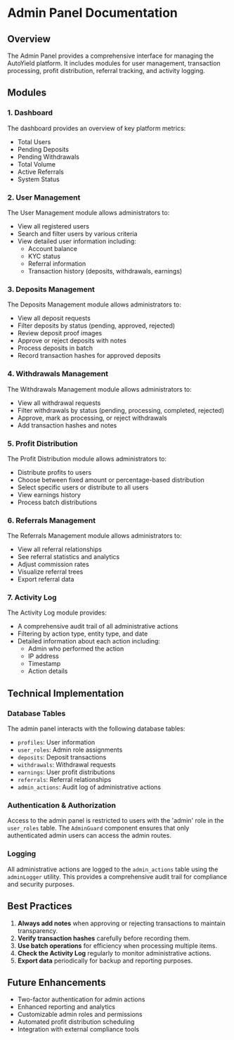 # Admin Panel Documentation

## Overview

The Admin Panel provides a comprehensive interface for managing the AutoYield platform. It includes modules for user management, transaction processing, profit distribution, referral tracking, and activity logging.

## Modules

### 1. Dashboard

The dashboard provides an overview of key platform metrics:
- Total Users
- Pending Deposits
- Pending Withdrawals
- Total Volume
- Active Referrals
- System Status

### 2. User Management

The User Management module allows administrators to:
- View all registered users
- Search and filter users by various criteria
- View detailed user information including:
  - Account balance
  - KYC status
  - Referral information
  - Transaction history (deposits, withdrawals, earnings)

### 3. Deposits Management

The Deposits Management module allows administrators to:
- View all deposit requests
- Filter deposits by status (pending, approved, rejected)
- Review deposit proof images
- Approve or reject deposits with notes
- Process deposits in batch
- Record transaction hashes for approved deposits

### 4. Withdrawals Management

The Withdrawals Management module allows administrators to:
- View all withdrawal requests
- Filter withdrawals by status (pending, processing, completed, rejected)
- Approve, mark as processing, or reject withdrawals
- Add transaction hashes and notes

### 5. Profit Distribution

The Profit Distribution module allows administrators to:
- Distribute profits to users
- Choose between fixed amount or percentage-based distribution
- Select specific users or distribute to all users
- View earnings history
- Process batch distributions

### 6. Referrals Management

The Referrals Management module allows administrators to:
- View all referral relationships
- See referral statistics and analytics
- Adjust commission rates
- Visualize referral trees
- Export referral data

### 7. Activity Log

The Activity Log module provides:
- A comprehensive audit trail of all administrative actions
- Filtering by action type, entity type, and date
- Detailed information about each action including:
  - Admin who performed the action
  - IP address
  - Timestamp
  - Action details

## Technical Implementation

### Database Tables

The admin panel interacts with the following database tables:
- `profiles`: User information
- `user_roles`: Admin role assignments
- `deposits`: Deposit transactions
- `withdrawals`: Withdrawal requests
- `earnings`: User profit distributions
- `referrals`: Referral relationships
- `admin_actions`: Audit log of administrative actions

### Authentication & Authorization

Access to the admin panel is restricted to users with the 'admin' role in the `user_roles` table. The `AdminGuard` component ensures that only authenticated admin users can access the admin routes.

### Logging

All administrative actions are logged to the `admin_actions` table using the `adminLogger` utility. This provides a comprehensive audit trail for compliance and security purposes.

## Best Practices

1. **Always add notes** when approving or rejecting transactions to maintain transparency.
2. **Verify transaction hashes** carefully before recording them.
3. **Use batch operations** for efficiency when processing multiple items.
4. **Check the Activity Log** regularly to monitor administrative actions.
5. **Export data** periodically for backup and reporting purposes.

## Future Enhancements

- Two-factor authentication for admin actions
- Enhanced reporting and analytics
- Customizable admin roles and permissions
- Automated profit distribution scheduling
- Integration with external compliance tools